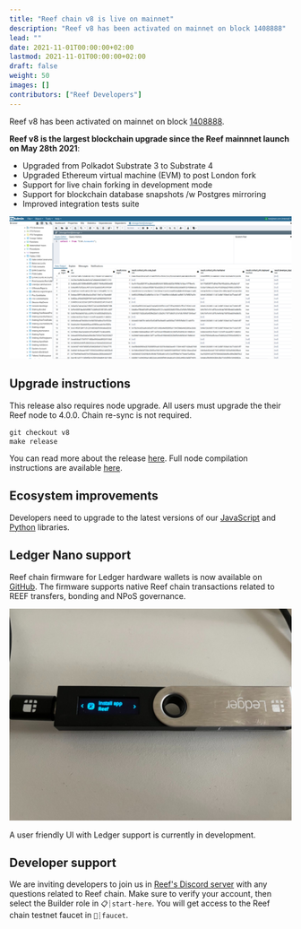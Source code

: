 ```yaml
---
title: "Reef chain v8 is live on mainnet"
description: "Reef v8 has been activated on mainnet on block 1408888"
lead: ""
date: 2021-11-01T00:00:00+02:00
lastmod: 2021-11-01T00:00:00+02:00
draft: false
weight: 50
images: []
contributors: ["Reef Developers"]
---
```


Reef v8 has been activated on mainnet on block [1408888](https://reefscan.com/block/?blockNumber=1408888).

**Reef v8 is the largest blockchain upgrade since the Reef mainnnet launch on May 28th 2021**:
 - Upgraded from Polkadot Substrate 3 to Substrate 4
 - Upgraded Ethereum virtual machine (EVM) to post London fork
 - Support for live chain forking in development mode
 - Support for blockchain database snapshots /w Postgres mirroring
 - Improved integration tests suite


![](postgres.png)

## Upgrade instructions
This release also requires node upgrade.
All users must upgrade the their Reef node to 4.0.0. Chain re-sync is not required.

```
git checkout v8
make release
```

You can read more about the release [here](https://github.com/reef-defi/reef-chain/releases/tag/v8).
Full node compilation instructions are available [here](/docs/developers/nodes/).

## Ecosystem improvements
Developers need to upgrade to the latest versions of our [JavaScript](/docs/developers/js_libraries/) and [Python](https://github.com/reef-defi/py-reef-interface#readme) libraries.

## Ledger Nano support
Reef chain firmware for Ledger hardware wallets is now available on [GitHub](https://github.com/reef-defi/ledger-reef). The firmware supports native Reef chain transactions related to REEF transfers, bonding and NPoS governance.

![](ledger.jpeg)

A user friendly UI with Ledger support is currently in development.

## Developer support
We are inviting developers to join us in [Reef's Discord server](https://discord.gg/invite/DHpr7sCeGa) with any questions related to Reef chain. Make sure to verify your account, then select the Builder role in `📋┊start-here`. You will get access to the Reef chain testnet faucet in `🚰┊faucet`.

